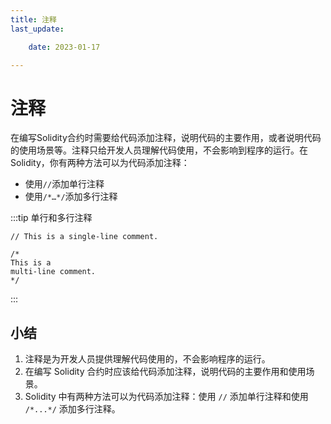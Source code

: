 ```yaml
---
title: 注释
last_update:

    date: 2023-01-17

---
```


# 注释

在编写Solidity合约时需要给代码添加注释，说明代码的主要作用，或者说明代码的使用场景等。注释只给开发人员理解代码使用，不会影响到程序的运行。在Solidity，你有两种方法可以为代码添加注释：

* 使用`//`添加单行注释
* 使用`/*…*/`添加多行注释

:::tip 单行和多行注释 

```solidity
// This is a single-line comment.

/*
This is a
multi-line comment.
*/
```

:::

## 小结

1. 注释是为开发人员提供理解代码使用的，不会影响程序的运行。
2. 在编写 Solidity 合约时应该给代码添加注释，说明代码的主要作用和使用场景。
3. Solidity 中有两种方法可以为代码添加注释：使用 `//` 添加单行注释和使用 `/*...*/` 添加多行注释。
